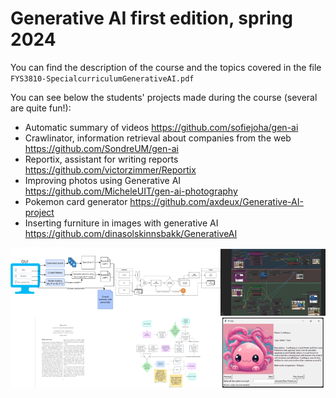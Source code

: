 # Generative AI first edition, spring 2024

You can find the description of the course and the topics covered in the file `FYS3810-SpecialcurriculumGenerativeAI.pdf`

You can see below the students' projects made during the course (several are quite fun!):

* Automatic summary of videos https://github.com/sofiejoha/gen-ai
* Crawlinator, information retrieval about companies from the web https://github.com/SondreUM/gen-ai
* Reportix, assistant for writing reports https://github.com/victorzimmer/Reportix
* Improving photos using Generative AI https://github.com/MicheleUIT/gen-ai-photography
* Pokemon card generator https://github.com/axdeux/Generative-AI-project
* Inserting furniture in images with generative AI https://github.com/dinasolskinnsbakk/GenerativeAI

![Screenshot of the students projects](finalprojectsimages.png "Screenshot of the students projects")